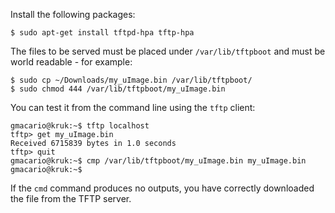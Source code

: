 Install the following packages:

```
$ sudo apt-get install tftpd-hpa tftp-hpa
```

The files to be served must be placed under `/var/lib/tftpboot` and must be world readable - for example:

```
$ sudo cp ~/Downloads/my_uImage.bin /var/lib/tftpboot/
$ sudo chmod 444 /var/lib/tftpboot/my_uImage.bin
```

You can test it from the command line using the `tftp` client:

```
gmacario@kruk:~$ tftp localhost
tftp> get my_uImage.bin
Received 6715839 bytes in 1.0 seconds
tftp> quit
gmacario@kruk:~$ cmp /var/lib/tftpboot/my_uImage.bin my_uImage.bin
gmacario@kruk:~$
```

If the `cmd` command produces no outputs, you have correctly downloaded the file from the TFTP server.

<!-- EOF -->